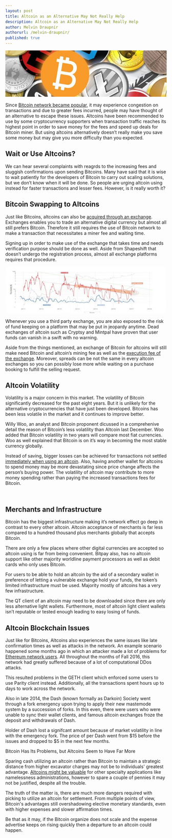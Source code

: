 ```yaml
---
layout: post
title: Altcoin as an Alternative May Not Really Help
description: Altcoin as an Alternative May Not Really Help
author: Melvin Draupnir
authorurl: /melvin-draupnir/
published: true
---
```

<p><center><img src="/images/altcoin-alternative-1.jpg" alt="Altcoin as an Alternative"/></center></p>

<p>Since <a href="/a-new-way-for-bitcoin-improvement-introduced-lumino-for-better-scalability/">Bitcoin network became popular</a>, it may experience congestion on transactions and due to greater fees incurred, people may have thought of an alternative to escape these issues. Altcoins have been recommended to use by some cryptocurrency supporters when transaction traffic reaches its highest point in order to save money for the fees and speed up deals for Bitcoin miner. But using altcoins alternatively doesn’t really make you save some money but may give you more difficulty than you expected.</p>

<h2>Wait or Use Altcoins?</h2>

<p>We can hear several complaints with reagrds to the increasing fees and sluggish confirmations upon sending Bitcoins. Many have said that it is wise to wait patiently for the developers of Bitcoin to carry out scaling solutions, but we don’t know when it will be done. So people are urging altcoin using instead for faster transactions and lesser fees. However, is it really worth it?</p>

<h2>Bitcoin Swapping to Altcoins</h2>

<p>Just like Bitcoins, altcoins can also be <a href="/bank-of-canada-studies-digital-currencies/">acquired through an exchange</a>. Exchanges enables you to trade an alternative digital currency but almost all still prefers Bitcoin. Therefore it still requires the use of Bitcoin network to make a transaction that necessitates a miner fee and waiting time.</p>

<p>Signing up in order to make use of the exchange that takes time and needs verification purpose should be done as well. Aside from Shapeshift that doesn’t undergo the registration process, almost all exchange platforms requires that procedure. </p>

<p><center><img src="/images/altcoin-alternative-2.jpg" alt="Altcoin as an Alternative"/></center></p>

<p>Whenever you use a third party exchange, you are also exposed to the risk of fund keeping on a platform that may be put in jeopardy anytime. Dead exchanges of altcoin such as Cryptsy and Mintpal  have proven that user funds can vanish in a swift with no warning. </p>

<p>Aside from the things mentioned, an exchange of Bitcoin for altcoins will still make need Bitcoin and altcoin’s  mining fee as well as  the <a href="/bitcoin-economy-will-be-helpful-to-conceal-greeks-richness/">execution fee of the exchange</a>. Moreover, spreads can be not the same in every altcoin exchanges so you can possibly lose more while waiting on a purchase booking to fulfill the selling request.</p>

<h2>Altcoin Volatility</h2>

<p>Volatility is a major concern in this market. The volatility of Bitcoin significantly decreased for the past eight years. But it is unlikely for the alternative cryptocurrencies that have just been developed. Bitcoins has been less volatile in the market and it continues to improve better. </p>

<p>Willy Woo, an analyst and Bitcoin proponent dicussed in a comprehenive detail the reason of Bitcoin’s less volatility than Altcoin last December. Woo added that Bitcoin volatility in two years will compare most fiat currencies. Woo as well explained that Bitcoin is on it’s way in becoming the most stable currency globally. </p>

<p>Instead of saving, bigger losses can be achieved for transactions not settled <a href="/bitcoin-might-be-affect-with-digital-geneva-convention/">immediately when using an altcoin</a>. Also, having another wallet for altcoins to spend money may be more devastating since price change affects the person’s buying power. The volatility of altcoin may contribute to more money spending rather than paying the increased transactions fees for Bitcoin.</p>

<image here>

<h2>Merchants and Infrastructure</h2>

<p>Bitcoin has the biggest infrastructure making it’s network effect go deep in contrast to every other altcoin. Altcoin acceptance of merchants is far less compared to a hundred thousand plus merchants globally that accepts Bitcoin. </p>

<p>There are only a few places where other digital currencies are accepted so altcoin using is far from being convenient. Bitpay also, has no altcoin support like other majority worldline payment processors as well as debit cards who only uses Bitcoin.</p>

<p>For users to be able to hold an altcoin by the aid of a secondary wallet in preference of letting a vulnerable exchange hold your funds, the token’s limited infrastructure must be used. Majority mostly of altcoins has a very few infrastructure. </p>

<p>The QT client of an altcoin may need to be downloaded since there are only less alternative light wallets. Furthermore, most of altcoin light client wallets isn’t reputable or tested enough leading to easy losing of funds.</p>

<h2>Altcoin Blockchain Issues</h2>

<p>Just like for Bitcoins, Altcoins also experiences the same issues like late confirmation times as well as attacks in the network. An example scenario happened some months ago in which an attacker made a lot of problems for <a href="/dubai-to-host-a-new-world-blockchain-forum/">Ethereum network users</a>. All throughout the months of Fall 2016, this network had greatly suffered because of a lot of computational DDos attacks. </p>

<p>This resulted problems in the GETH client which enforced some users to use Parity client instead. Additionally, all the transactions spent hours up to days to work across the network.</p>

<p>Also in late 2014, the Dash (known formally as Darkoin) Society went through a fork emergency upon trying to apply their new mastemode system by a succession of forks. In this even, there were users who were unable to sync their wallet clients, and famous altcoin exchanges froze the deposit and withdrawals of Dash. </p>

<p>Holder of Dash lost a signifcant amount because of market volatility in line with the emergency fork. The price of per Dash went from $15 before the issues and dropped to $5 in the next few months. </p>

Bitcoin Has Its Problems, but Altcoins Seem to Have Far More

<p>Sparing cash utilizing an altcoin rather than Bitcoin to maintain a strategic distance from higher excavator charges may not be to individuals' greatest advantage. <a href="/the-price-of-counterparty-token-multiplies-by-2/">Altcoins might be valuable</a> for other specialty applications like namelessness administrations, however to spare a couple of pennies it may not be justified, despite all the trouble. </p>

<p>The truth of the matter is, there are much more dangers required with picking to utilize an altcoin for settlement. From multiple points of view, Bitcoin's advantages still overshadowing elective monetary standards, even with higher expenses and slower affirmation times. </p>

<p>Be that as it may, if the Bitcoin organize does not scale and the expense advertise keeps on rising quickly then a departure to an altcoin could happen.</p>
